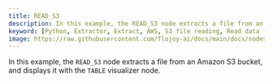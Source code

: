 ```yaml
---
title: READ_S3
description: In this example, the READ_S3 node extracts a file from an Amazon S3 bucket, and displays it with the TABLE visualizer node.
keyword: [Python, Extractor, Extract, AWS, S3 file reading, Read data from S3, File extraction from S3, Flojoy Read S3 node, Python S3 data retrieval, S3 file handling, Data extraction from cloud, Python data import from S3, Cloud data processing, Efficient data access from S3]
image: https://raw.githubusercontent.com/flojoy-ai/docs/main/docs/nodes/EXTRACTORS/FILE/READ_S3/examples/EX1/output.jpeg
---
```


In this example, the `READ_S3` node extracts a file from an Amazon S3 bucket, and displays it with the `TABLE` visualizer node.